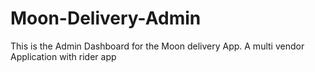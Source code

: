 # Moon-Delivery-Admin
This is the Admin Dashboard for the Moon delivery App. A multi vendor Application with rider app
